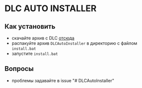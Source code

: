 # DLC AUTO INSTALLER

## Как установить
 - скачайте архив с DLC [отсюда](https://drive.google.com/file/d/197Mr0Zzca23djuFOJXDwhkxnEJLdJm-D/view?usp=sharing)
 - распакуйте архив `DLCAutoInstaller` в директорию с файлом `install.bat`
 - запустите `install.bat`

## Вопросы
 - проблемы задавайте в issue
"# DLCAutoInstaller" 
